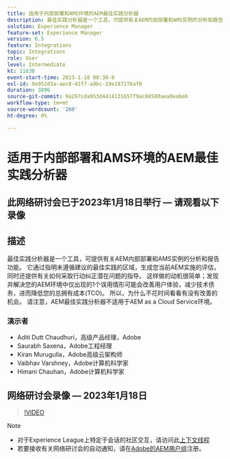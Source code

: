```yaml
---
title: 适用于内部部署和AMS环境的AEM最佳实践分析器
description: 最佳实践分析器是一个工具，可提供有关AEM内部部署和AMS实例的分析和报告功能。 它通过指明未遵循建议的最佳实践的区域，生成您当前AEM实施的评估，同时还提供有关如何采取行动纠正潜在问题的指导。
solution: Experience Manager
feature-set: Experience Manager
version: 6.5
feature: Integrations
topic: Integrations
role: User
level: Intermediate
kt: 11630
event-start-time: 2023-1-18 08:30-8
exl-id: 9e952d3a-aec8-41f7-a9bc-19e187276af0
duration: 3896
source-git-commit: 9a297cda953d4414131657f9ac84580aea0eabeb
workflow-type: tm+mt
source-wordcount: '260'
ht-degree: 0%

---
```


# 适用于内部部署和AMS环境的AEM最佳实践分析器

## 此网络研讨会已于2023年1月18日举行 — 请观看以下录像

## 描述

最佳实践分析器是一个工具，可提供有关AEM内部部署和AMS实例的分析和报告功能。 它通过指明未遵循建议的最佳实践的区域，生成您当前AEM实施的评估，同时还提供有关如何采取行动纠正潜在问题的指导。 这样做的动机很简单；发现并解决您的AEM环境中仅出现的1个误用情形可能会改善用户体验，减少技术债务，进而降低您的总拥有成本(TCO)。 所以，为什么不花时间看看有没有改善的机会。
请注意，AEM最佳实践分析器不适用于AEM as a Cloud Service环境。

### 演示者

* Aditi Dutt Chaudhuri，高级产品经理，Adobe
* Saurabh Saxena，Adobe工程经理
* Kiran Murugulla，Adobe高级云架构师
* Vaibhav Varshney，Adobe计算机科学家
* Himani Chauhan，Adobe计算机科学家

## 网络研讨会录像 — 2023年1月18日

>[!VIDEO](https://video.tv.adobe.com/v/3413364/)

>[!NOTE]
>
>* 对于Experience League上特定于会话的社区交互，请访问此[上下文线程](https://bit.ly/3Z6AyM1)
>* 若要接收有关网络研讨会的自动通知，请在[Adobe的AEM用户组](https://aem-augs.adobe.com/)注册。

